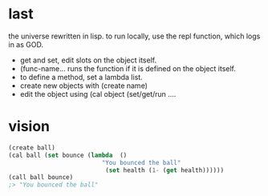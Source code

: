 # last
the universe rewritten in lisp. 
to run locally, use the repl function, which logs in as GOD.

- get and set, edit slots on the object itself.
- (func-name... runs the function if it is defined on the object itself.
- to define a method, set a lambda list.
- create new objects with (create name)
- edit the object using (cal object (set/get/run ....

# vision
```lisp
(create ball)
(cal ball (set bounce (lambda  () 
                          "You bounced the ball"
                           (set health (1- (get health))))))
(call ball bounce)
;> "You bounced the ball"
```
